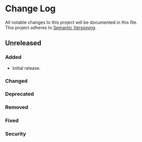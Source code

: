 # Change Log
All notable changes to this project will be documented in this file.  
This project adheres to [Semantic Versioning](http://semver.org/).

## Unreleased
### Added
* Initial release. 
### Changed 
### Deprecated 
### Removed 
### Fixed 
### Security 
